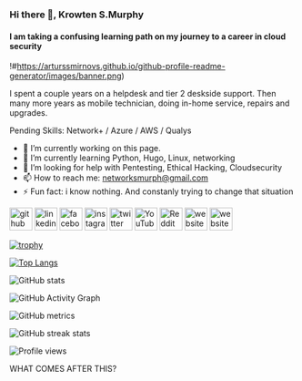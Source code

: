 
### Hi there 👋, Krowten S.Murphy
#### I am taking a confusing learning path on my journey to a career in cloud security
!#https://arturssmirnovs.github.io/github-profile-readme-generator/images/banner.png)

I spent a couple years on a helpdesk and  tier 2 deskside support. Then many more years as mobile technician, doing in-home service, repairs and upgrades. 

Pending Skills: Network+ / Azure / AWS / Qualys

- 🔭 I’m currently working on this page. 
- 🌱 I’m currently learning Python, Hugo, Linux, networking 
- 🤔 I’m looking for help with Pentesting, Ethical Hacking, Cloudsecurity 
- 📫 How to reach me: networksmurph@gmail.com 
- ⚡ Fun fact: i know nothing. And constanly trying to change that situation 


[<img src='https://cdn.jsdelivr.net/npm/simple-icons@3.0.1/icons/github.svg' alt='github' height='40'>](https://github.com/networksmurph)  [<img src='https://cdn.jsdelivr.net/npm/simple-icons@3.0.1/icons/linkedin.svg' alt='linkedin' height='40'>](https://www.linkedin.com/in/linkedin.com/in/krowten-smurph/)  [<img src='https://cdn.jsdelivr.net/npm/simple-icons@3.0.1/icons/facebook.svg' alt='facebook' height='40'>](https://www.facebook.com/profile.php?id=100088229846814)  [<img src='https://cdn.jsdelivr.net/npm/simple-icons@3.0.1/icons/instagram.svg' alt='instagram' height='40'>](https://www.instagram.com/krowten/)  [<img src='https://cdn.jsdelivr.net/npm/simple-icons@3.0.1/icons/twitter.svg' alt='twitter' height='40'>](https://twitter.com/NetworkSmurph)  [<img src='https://cdn.jsdelivr.net/npm/simple-icons@3.0.1/icons/youtube.svg' alt='YouTube' height='40'>](https://www.youtube.com/channel/krowten)  [<img src='https://cdn.jsdelivr.net/npm/simple-icons@3.0.1/icons/reddit.svg' alt='Reddit' height='40'>](https://www.reddit.com/user/Independent_Work5908)  [<img src='https://cdn.jsdelivr.net/npm/simple-icons@3.0.1/icons/icloud.svg' alt='website' height='40'>](krowten)  [<img src='https://cdn.jsdelivr.net/npm/simple-icons@3.0.1/icons/icloud.svg' alt='website' height='40'>](https://networksmurph.github.io/KrowtenBlog1.github.io/)  


[![trophy](https://github-profile-trophy.vercel.app/?username=networksmurph)](https://github.com/ryo-ma/github-profile-trophy)

[![Top Langs](https://github-readme-stats.vercel.app/api/top-langs/?username=networksmurph)](https://github.com/anuraghazra/github-readme-stats)

![GitHub stats](https://github-readme-stats.vercel.app/api?username=networksmurph&show_icons=true)  

![GitHub Activity Graph](https://activity-graph.herokuapp.com/graph?username=networksmurph)  

![GitHub metrics](https://metrics.lecoq.io/networksmurph)  

![GitHub streak stats](https://streak-stats.demolab.com/?user=networksmurph)  

![Profile views](https://gpvc.arturio.dev/networksmurph)  

WHAT COMES AFTER THIS?
